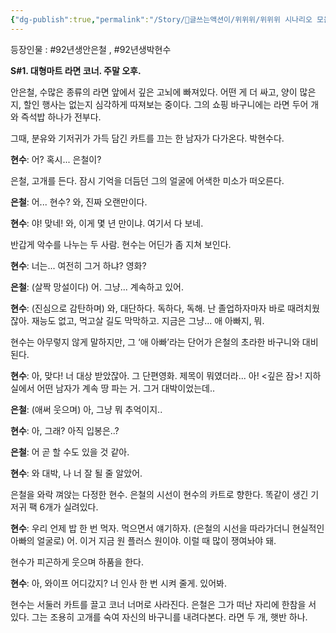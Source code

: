 ```yaml
---
{"dg-publish":true,"permalink":"/Story/🚂글쓰는액션이/위위위/위위위 시나리오 모음/20. 나도 모르게, 잘나가는 척했다/"}
---
```



등장인물 : #92년생안은철 , #92년생박현수

  
**S#1. 대형마트 라면 코너. 주말 오후.**

안은철, 수많은 종류의 라면 앞에서 깊은 고뇌에 빠져있다. 어떤 게 더 싸고, 양이 많은지, 할인 행사는 없는지 심각하게 따져보는 중이다. 그의 쇼핑 바구니에는 라면 두어 개와 즉석밥 하나가 전부다.

그때, 분유와 기저귀가 가득 담긴 카트를 끄는 한 남자가 다가온다. 박현수다.

**현수**: 어? 혹시... 은철이?

은철, 고개를 든다. 잠시 기억을 더듬던 그의 얼굴에 어색한 미소가 떠오른다.

**은철**: 어... 현수? 와, 진짜 오랜만이다.

**현수**: 야! 맞네! 와, 이게 몇 년 만이냐. 여기서 다 보네.

반갑게 악수를 나누는 두 사람. 현수는 어딘가 좀 지쳐 보인다.

**현수**: 너는... 여전히 그거 하냐? 영화?

**은철**: (살짝 망설이다) 어. 그냥... 계속하고 있어.

**현수**: (진심으로 감탄하며) 와, 대단하다. 독하다, 독해. 난 졸업하자마자 바로 때려치웠잖아. 재능도 없고, 먹고살 길도 막막하고. 지금은 그냥... 애 아빠지, 뭐.

현수는 아무렇지 않게 말하지만, 그 ‘애 아빠’라는 단어가 은철의 초라한 바구니와 대비된다.

**현수**: 아, 맞다! 너 대상 받았잖아. 그 단편영화. 제목이 뭐였더라... 아! <깊은 잠>! 지하실에서 어떤 남자가 계속 땅 파는 거. 그거 대박이었는데..

**은철**: (애써 웃으며) 아, 그냥 뭐 추억이지..

**현수**: 아, 그래? 아직 입봉은..?

**은철**: 어 곧 할 수도 있을 것 같아.

**현수**: 와 대박, 나 너 잘 될 줄 알았어. 

은철을 와락 껴앉는 다정한 현수.
은철의 시선이 현수의 카트로 향한다. 똑같이 생긴 기저귀 팩 6개가 실려있다.

**현수**: 우리 언제 밥 한 번 먹자. 먹으면서 얘기하자. (은철의 시선을 따라가더니 현실적인 아빠의 얼굴로) 어. 이거 지금 원 플러스 원이야. 이럴 때 많이 쟁여놔야 돼. 

현수가 피곤하게 웃으며 하품을 한다.

**현수**: 아, 와이프 어디갔지? 너 인사 한 번 시켜 줄게. 있어봐.

현수는 서둘러 카트를 끌고 코너 너머로 사라진다.
은철은 그가 떠난 자리에 한참을 서 있다.
그는 조용히 고개를 숙여 자신의 바구니를 내려다본다. 라면 두 개, 햇반 하나.